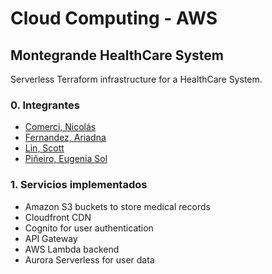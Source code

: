 # Cloud Computing - AWS 

## Montegrande HealthCare System 

Serverless Terraform infrastructure for a HealthCare System.

### 0. Integrantes 

- [Comerci, Nicolás](https://github.com/ncomerci)
- [Fernandez, Ariadna](https://github.com/arfernandez2000)
- [Lin, Scott](https://github.com/scottlin19)
- [Piñeiro, Eugenia Sol](https://github.com/eugepineiro)

### 1. Servicios implementados 
- Amazon S3 buckets to store medical records
- Cloudfront CDN 
- Cognito for user authentication 
- API Gateway 
- AWS Lambda backend 
- Aurora Serverless for user data 